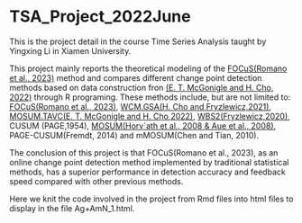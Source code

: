 # TSA_Project_2022June
This is the project detail in the course Time Series Analysis taught by Yingxing Li in Xiamen University.

This project mainly reports the theoretical modeling of the [FOCuS(Romano et al., 2023)](https://www.mdpi.com/1422-0067/24/11/9722) method and compares different change point detection methods based on data construction fron [(E. T. McGonigle and H. Cho, 2022)](https://www.sciencedirect.com/science/article/pii/S0167947322002286) through R programing. These methods include, but are not limited to: [FOCuS(Romano et al., 2023)](https://www.mdpi.com/1422-0067/24/11/9722), [WCM.GSA(H. Cho and Fryzlewicz,2021)](https://arxiv.org/abs/2011.13884), [MOSUM.TAVC(E. T. McGonigle and H. Cho,2022)](https://www.sciencedirect.com/science/article/pii/S0167947322002286), [WBS2(Fryzlewicz,2020)](https://link.springer.com/article/10.1007/s42952-020-00060-x), CUSUM (PAGE,1954), [MOSUM(Horv´ath et al., 2008 & Aue et al., 2008)](https://link.springer.com/article/10.1007/s11749-006-0041-7), PAGE-CUSUM(Fremdt, 2014) and mMOSUM(Chen and Tian, 2010).

The conclusion of this project is that FOCuS(Romano et al., 2023), as an online change point detection method implemented by traditional statistical methods, has a superior performance in detection accuracy and feedback speed compared with other previous methods. 

Here we knit the code involved in the project from Rmd files into html files to display in the file Ag+AmN_1.html.
